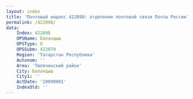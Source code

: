 ```yaml
---
layout: index
title: 'Почтовый индекс 422098: отделение почтовой связи Почты России'
permalink: /422098/
data:
    Index: 422098
    OPSName: Баландыш
    OPSType: О
    OPSSubm: 422079
    Region: 'Татарстан Республика'
    Autonom: ''
    Area: 'Тюлячинский район'
    City: Баландыш
    City1: ''
    ActDate: '20090901'
    IndexOld: ''
---
```

